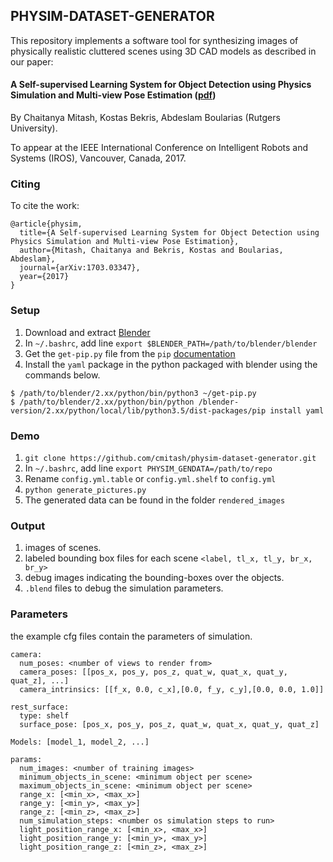 ## PHYSIM-DATASET-GENERATOR
This repository implements a software tool for synthesizing images of physically realistic cluttered scenes 
using 3D CAD models as described in our paper:
#### A Self-supervised Learning System for Object Detection using Physics Simulation and Multi-view Pose Estimation ([pdf](https://arxiv.org/pdf/1703.03347.pdf))
By Chaitanya Mitash, Kostas Bekris, Abdeslam Boularias (Rutgers University).

To appear at the IEEE International Conference on Intelligent Robots and Systems (IROS), Vancouver, Canada, 2017.

### Citing
To cite the work:

```
@article{physim,
  title={A Self-supervised Learning System for Object Detection using Physics Simulation and Multi-view Pose Estimation},
  author={Mitash, Chaitanya and Bekris, Kostas and Boularias, Abdeslam},
  journal={arXiv:1703.03347},
  year={2017}
}
```
### Setup
1. Download and extract [Blender](https://www.blender.org/features/releases/2-78/)
2. In ```~/.bashrc```, add line ```export $BLENDER_PATH=/path/to/blender/blender```
3. Get the ```get-pip.py``` file from the ```pip``` [documentation](https://pip.pypa.io/en/stable/installing/)
4. Install the ```yaml``` package in the python packaged with blender using the commands below.

```shell
$ /path/to/blender/2.xx/python/bin/python3 ~/get-pip.py
$ /path/to/blender/2.xx/python/bin/python /blender-version/2.xx/python/local/lib/python3.5/dist-packages/pip install yaml
```

### Demo
1. ```git clone https://github.com/cmitash/physim-dataset-generator.git```
2. In ```~/.bashrc```, add line ```export PHYSIM_GENDATA=/path/to/repo```
3. Rename ```config.yml.table``` or ```config.yml.shelf``` to ```config.yml```
4. ```python generate_pictures.py```
5. The generated data can be found in the folder ```rendered_images```

### Output
1. images of scenes.
2. labeled bounding box files for each scene ```<label, tl_x, tl_y, br_x, br_y>```
3. debug images indicating the bounding-boxes over the objects.
4. ```.blend``` files to debug the simulation parameters.

### Parameters
the example cfg files contain the parameters of simulation.
```shell
camera:
  num_poses: <number of views to render from>
  camera_poses: [[pos_x, pos_y, pos_z, quat_w, quat_x, quat_y, quat_z], ...]
  camera_intrinsics: [[f_x, 0.0, c_x],[0.0, f_y, c_y],[0.0, 0.0, 1.0]]

rest_surface:
  type: shelf
  surface_pose: [pos_x, pos_y, pos_z, quat_w, quat_x, quat_y, quat_z]

Models: [model_1, model_2, ...]

params:
  num_images: <number of training images>
  minimum_objects_in_scene: <minimum object per scene>
  maximum_objects_in_scene: <minimum object per scene>
  range_x: [<min_x>, <max_x>]
  range_y: [<min_y>, <max_y>]
  range_z: [<min_z>, <max_z>]
  num_simulation_steps: <number os simulation steps to run>
  light_position_range_x: [<min_x>, <max_x>]
  light_position_range_y: [<min_y>, <max_y>]
  light_position_range_z: [<min_z>, <max_z>]
```
